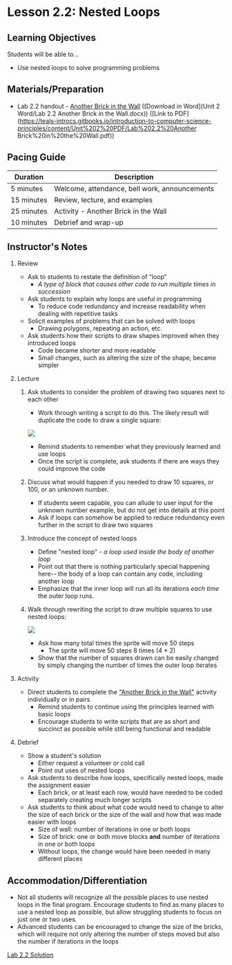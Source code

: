 # Lesson 2.2: Nested Loops

## Learning Objectives

Students will be able to...

-   Use nested loops to solve programming problems

## Materials/Preparation

-   Lab 2.2 handout - [Another Brick in the Wall](lab_22.md) ([Download in Word](Unit 2 Word/Lab 2.2 Another Brick in the Wall.docx)) ([Link to PDF](https://teals-introcs.gitbooks.io/introduction-to-computer-science-principles/content/Unit%202%20PDF/Lab%202.2%20Another Brick%20in%20the%20Wall.pdf))

## Pacing Guide

| Duration   | Description                                   |
| ---------- | --------------------------------------------- |
| 5 minutes  | Welcome, attendance, bell work, announcements |
| 15 minutes | Review, lecture, and examples                 |
| 25 minutes | Activity - Another Brick in the Wall          |
| 10 minutes | Debrief and wrap-up                           |

## Instructor's Notes

1.  Review
    -   Ask to students to restate the definition of "loop"
        -   _A type of block that causes other code to run multiple times in succession_
    -   Ask students to explain why loops are useful in programming
        -   To reduce code redundancy and increase readability when dealing with repetitive tasks
    -   Solicit examples of problems that can be solved with loops
        -   Drawing polygons, repeating an action, etc.
    -   Ask students how their scripts to draw shapes improved when they introduced loops
        -   Code became shorter and more readable
        -   Small changes, such as altering the size of the shape, became simpler

2.  Lecture
    1.  Ask students to consider the problem of drawing two squares next to each other

        -   Work through writing a script to do this.  The likely result will duplicate the code to draw a single square: 

        ![](<twosquares.png>)

        -   Remind students to remember what they previously learned and use loops
        -   Once the script is complete, ask students if there are ways they could improve the code

    2.  Discuss what would happen if you needed to draw 10 squares, or 100, or an unknown number.
        -   If students seem capable, you can allude to user input for the unknown number example, but do not get into details at this point
        -   Ask if loops can somehow be applied to reduce redundancy even further in the script to draw two squares
    3.  Introduce the concept of nested loops
        -   Define "nested loop" - _a loop used inside the body of another loop_
        -   Point out that there is nothing particularly special happening here-- the body of a loop can contain any code, including another loop
        -   Emphasize that the inner loop will run all its iterations _each time_ the outer loop runs.
    4.  Walk through rewriting the script to draw multiple squares to use nested loops:

        ![](<twosquaresnested.png>)

        - Ask how many total times the sprite will move 50 steps
            - The sprite will move 50 steps 8 times (4 * 2)
        - Show that the number of squares drawn can be easily changed by simply changing the number of times the outer loop iterates

3.  Activity

    -   Direct students to complete the ["Another Brick in the Wall"](lab_22.md) activity individually or in pairs
        -   Remind students to continue using the principles learned with basic loops
        -   Encourage students to write scripts that are as short and succinct as possible while still being functional and readable

4.  Debrief
    -   Show a student's solution
        -   Either request a volunteer or cold call
        -   Point out uses of nested loops
    -   Ask students to describe how loops, specifically nested loops, made the assignment easier
        -   Each brick, or at least each row, would have needed to be coded separately creating much longer scripts
    -   Ask students to think about what code would need to change to alter the size of each brick or the size of the wall and how that was made easier with loops
        -   Size of wall: number of iterations in one or both loops
        -   Size of brick: one or both move blocks **and** number of iterations in one or both loops
        -   Without loops, the change would have been needed in many different places

## Accommodation/Differentiation

-   Not all students will recognize all the possible places to use nested loops in the final program.  Encourage students to find as many places to use a nested loop as possible, but allow struggling students to focus on just one or two uses.
-   Advanced students can be encouraged to change the size of the bricks, which will require not only altering the number of steps moved but also the number if iterations in the loops

[Lab 2.2 Solution](<Lab 2.2 Solution.xml>)
